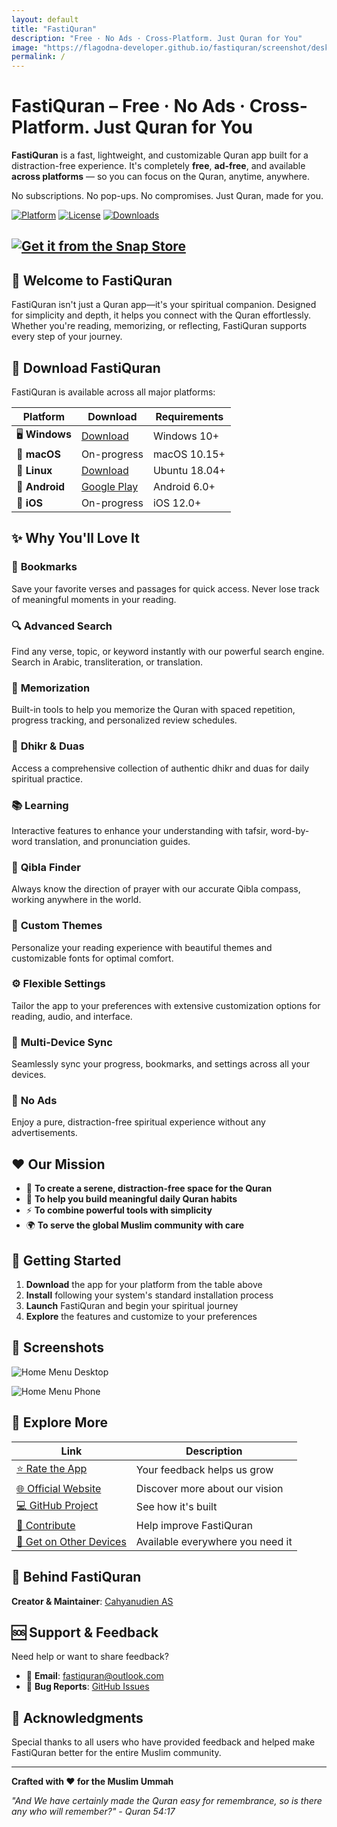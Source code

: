 ```yaml
---
layout: default
title: "FastiQuran"
description: "Free · No Ads · Cross-Platform. Just Quran for You"
image: "https://flagodna-developer.github.io/fastiquran/screenshot/desktop.png"
permalink: /
---
```


# FastiQuran – Free · No Ads · Cross-Platform. Just Quran for You

**FastiQuran** is a fast, lightweight, and customizable Quran app built for a distraction-free experience. It's completely **free**, **ad-free**, and available **across platforms** — so you can focus on the Quran, anytime, anywhere.

No subscriptions. No pop-ups. No compromises. Just Quran, made for you.

[![Platform](https://img.shields.io/badge/Platform-Multi--Platform-blue.svg)](https://github.com/Flagodna-Developer/fastiquran)
[![License](https://img.shields.io/badge/License-GPLv3-blue.svg)](LICENSE)
[![Downloads](https://img.shields.io/github/downloads/Flagodna-Developer/fastiquran/total.svg)](https://github.com/Flagodna-Developer/fastiquran/releases)

## [![Get it from the Snap Store](https://snapcraft.io/en/dark/install.svg)](https://snapcraft.io/fastiquran)

## 🌟 Welcome to FastiQuran

FastiQuran isn't just a Quran app—it's your spiritual companion. Designed for simplicity and depth, it helps you connect with the Quran effortlessly. Whether you're reading, memorizing, or reflecting, FastiQuran supports every step of your journey.

## 📱 Download FastiQuran

FastiQuran is available across all major platforms:

| Platform       | Download                                                                             | Requirements  |
| -------------- | ------------------------------------------------------------------------------------ | ------------- |
| 🖥️ **Windows** | [Download](https://flagodna-developer.github.io/fastiquran/download/windows)         | Windows 10+   |
| 🍎 **macOS**   | On-progress                                                                          | macOS 10.15+  |
| 🐧 **Linux**   | [Download](https://flagodna-developer.github.io/fastiquran/download/linux)           | Ubuntu 18.04+ |
| 📱 **Android** | [Google Play](https://play.google.com/store/apps/details?id=com.flagodna.fastiquran) | Android 6.0+  |
| 🍎 **iOS**     | On-progress                                                                          | iOS 12.0+     |

## ✨ Why You'll Love It

### 🔖 **Bookmarks**

Save your favorite verses and passages for quick access. Never lose track of meaningful moments in your reading.

### 🔍 **Advanced Search**

Find any verse, topic, or keyword instantly with our powerful search engine. Search in Arabic, transliteration, or translation.

### 🧠 **Memorization**

Built-in tools to help you memorize the Quran with spaced repetition, progress tracking, and personalized review schedules.

### 📿 **Dhikr & Duas**

Access a comprehensive collection of authentic dhikr and duas for daily spiritual practice.

### 📚 **Learning**

Interactive features to enhance your understanding with tafsir, word-by-word translation, and pronunciation guides.

### 🧭 **Qibla Finder**

Always know the direction of prayer with our accurate Qibla compass, working anywhere in the world.

### 🎨 **Custom Themes**

Personalize your reading experience with beautiful themes and customizable fonts for optimal comfort.

### ⚙️ **Flexible Settings**

Tailor the app to your preferences with extensive customization options for reading, audio, and interface.

### 📱 **Multi-Device Sync**

Seamlessly sync your progress, bookmarks, and settings across all your devices.

### 🚫 **No Ads**

Enjoy a pure, distraction-free spiritual experience without any advertisements.

## ❤️ Our Mission

- 🕌 **To create a serene, distraction-free space for the Quran**
- 📖 **To help you build meaningful daily Quran habits**
- ⚡ **To combine powerful tools with simplicity**
- 🌍 **To serve the global Muslim community with care**

## 🚀 Getting Started

1. **Download** the app for your platform from the table above
2. **Install** following your system's standard installation process
3. **Launch** FastiQuran and begin your spiritual journey
4. **Explore** the features and customize to your preferences

## 📸 Screenshots

![Home Menu Desktop](screenshot/desktop.png "Application Dashboard - Desktop")

![Home Menu Phone](screenshot/phone.png "Application Dashboard - Phone")

## 🔗 Explore More

| Link                                                                                        | Description                      |
| ------------------------------------------------------------------------------------------- | -------------------------------- |
| [⭐ Rate the App](https://your-app-store-link.com)                                          | Your feedback helps us grow      |
| [🌐 Official Website](https://flagodna-developer.github.io/fastiquran/)                     | Discover more about our vision   |
| [💻 GitHub Project](https://github.com/Flagodna-Developer/fastiquran)                       | See how it's built               |
| [🤝 Contribute](https://github.com/Flagodna-Developer/fastiquran/blob/main/CONTRIBUTING.md) | Help improve FastiQuran          |
| [📱 Get on Other Devices](https://flagodna-developer.github.io/fastiquran/download/)        | Available everywhere you need it |

## 🙌 Behind FastiQuran

**Creator & Maintainer**: [Cahyanudien AS](https://github.com/cas8398)

## 🆘 Support & Feedback

Need help or want to share feedback?

- 📧 **Email**: fastiquran@outlook.com
- 🐛 **Bug Reports**: [GitHub Issues](https://github.com/Flagodna-Developer/fastiquran/issues)

## 🙏 Acknowledgments

Special thanks to all users who have provided feedback and helped make FastiQuran better for the entire Muslim community.

---

**Crafted with ❤️ for the Muslim Ummah**

_"And We have certainly made the Quran easy for remembrance, so is there any who will remember?" - Quran 54:17_
